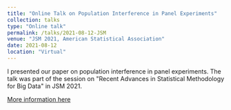 ```yaml
---
title: "Online Talk on Population Interference in Panel Experiments"
collection: talks
type: "Online talk"
permalink: /talks/2021-08-12-JSM
venue: "JSM 2021, American Statistical Association"
date: 2021-08-12
location: "Virtual"
---
```


I presented our paper on population interference in panel experiments. The talk was part of the session on "Recent Advances in Statistical Methodology for Big Data" in JSM 2021.

[More information here](https://ww2.amstat.org/meetings/jsm/2021/onlineprogram/ActivityDetails.cfm?SessionID=220728)